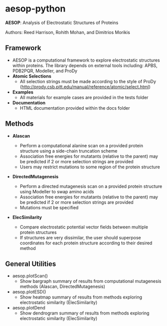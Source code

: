 # aesop-python
**AESOP**: Analysis of Electrostatic Structures of Proteins

Authors: Reed Harrison, Rohith Mohan, and Dimitrios Morikis

## Framework
- AESOP is a computational framework to explore electrostatic structures within proteins. The library depends on external tools including: APBS, PDB2PQR, Modeller, and ProDy
- **Atomic Selections**
	- All selection strings must be made according to the style of ProDy (http://prody.csb.pitt.edu/manual/reference/atomic/select.html)
- **Examples**
	- All materials for example cases are provided in the tests folder
- **Documentation**
	- HTML documentation provided within the docs folder 

## Methods
- **Alascan**
	- Perform a computational alanine scan on a provided protein structure using a side-chain truncation scheme
	- Association free energies for mutatants (relative to the parent) may be predicted if 2 or more selection strings are provided
	- Users may restrict mutations to some region of the protein structure

- **DirectedMutagenesis**
	- Perform a directed mutagenesis scan on a provided protein structure using Modeller to swap amino acids
	- Association free energies for mutatants (relative to the parent) may be predicted if 2 or more selection strings are provided
	- Mutations must be specified

- **ElecSimilarity**
	- Compare electrostatic potential vector fields between multiple protein structures
	- If structures are very dissimilar, the user should superpose coordinates for each protein structure according to their desired method

## General Utilities
- aesop.plotScan()
	- Show bargraph summary of results from computational mutagenesis methods (Alascan, DirectedMutagenesis)
- aesop.plotESD()
 	- Show heatmap summary of results from methods exploring electrostatic similarity (ElecSimilarity)
- aesop.plotDend
 	- Show dendrogram summary of results from methods exploring electrostatic similarity (ElecSimilarity)
